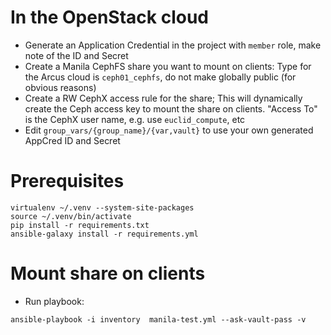 # In the OpenStack cloud

* Generate an Application Credential in the project with `member` role, make note of the ID and Secret
* Create a Manila CephFS share you want to mount on clients: Type for the Arcus cloud is `ceph01_cephfs`, do not make globally public (for obvious reasons)
* Create a RW CephX access rule for the share; This will dynamically create the Ceph access key to mount the share on clients. "Access To" is the CephX user name, e.g. use `euclid_compute`, etc
* Edit `group_vars/{group_name}/{var,vault}` to use your own generated AppCred ID and Secret 

# Prerequisites

```
virtualenv ~/.venv --system-site-packages
source ~/.venv/bin/activate
pip install -r requirements.txt
ansible-galaxy install -r requirements.yml
```

# Mount share on clients

* Run playbook:

`ansible-playbook -i inventory  manila-test.yml --ask-vault-pass -v`
